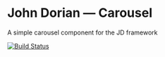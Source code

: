 # John Dorian — Carousel

A simple carousel component for the JD framework

[![Build Status](https://travis-ci.org/john-dorian/carousel.svg?branch=master)](https://travis-ci.org/john-dorian/carousel)
